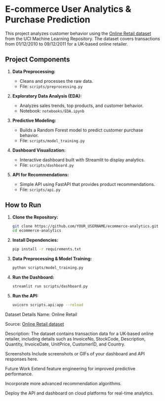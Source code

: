 # E-commerce User Analytics & Purchase Prediction

This project analyzes customer behavior using the [Online Retail dataset](https://archive.ics.uci.edu/dataset/352/online+retail) from the UCI Machine Learning Repository. The dataset covers transactions from 01/12/2010 to 09/12/2011 for a UK-based online retailer.

## Project Components

1. **Data Preprocessing:**  
   - Cleans and processes the raw data.
   - File: `scripts/preprocessing.py`

2. **Exploratory Data Analysis (EDA):**  
   - Analyzes sales trends, top products, and customer behavior.
   - Notebook: `notebooks/EDA.ipynb`

3. **Predictive Modeling:**  
   - Builds a Random Forest model to predict customer purchase behavior.
   - File: `scripts/model_training.py`

4. **Dashboard Visualization:**  
   - Interactive dashboard built with Streamlit to display analytics.
   - File: `scripts/dashboard.py`

5. **API for Recommendations:**  
   - Simple API using FastAPI that provides product recommendations.
   - File: `scripts/api.py`

## How to Run

1. **Clone the Repository:**
   ```bash
   git clone https://github.com/YOUR_USERNAME/ecommerce-analytics.git
   cd ecommerce-analytics

2. **Install Dependencies:**
   ```bash
   pip install -r requirements.txt
   
3. **Data Preprocessing & Model Training:**
   ```bash
   python scripts/model_training.py

4. **Run the Dashboard:**
   ```bash
   streamlit run scripts/dashboard.py

5. **Run the API:**
   ```bash
   uvicorn scripts.api:app --reload

Dataset Details
Name: Online Retail

Source: [Online Retail dataset](https://archive.ics.uci.edu/dataset/352/online+retail)

Description: The dataset contains transaction data for a UK-based online retailer, including details such as InvoiceNo, StockCode, Description, Quantity, InvoiceDate, UnitPrice, CustomerID, and Country.

Screenshots
Include screenshots or GIFs of your dashboard and API responses here.

Future Work
Extend feature engineering for improved predictive performance.

Incorporate more advanced recommendation algorithms.

Deploy the API and dashboard on cloud platforms for real-time analytics.
